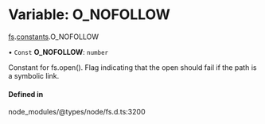 # Variable: O\_NOFOLLOW

[fs](../modules/fs.md).[constants](../modules/fs.constants.md).O_NOFOLLOW

• `Const` **O\_NOFOLLOW**: `number`

Constant for fs.open(). Flag indicating that the open should fail if the path is a symbolic link.

#### Defined in

node_modules/@types/node/fs.d.ts:3200
